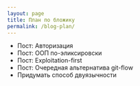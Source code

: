 ```yaml
---
layout: page
title: План по бложику
permalink: /blog-plan/
---
```


- Пост: Авторизация
- Пост: ООП по-эликсировски
- Пост: Exploitation-first
- Пост: Очередная альтернатива git-flow
- Придумать способ двуязычности
